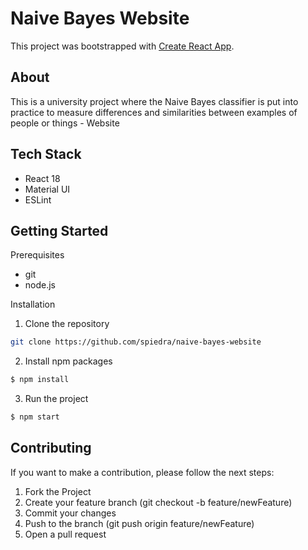 # Naive Bayes Website

This project was bootstrapped with [Create React App](https://github.com/facebook/create-react-app).

## About

This is a university project where the Naive Bayes classifier is put into practice to measure differences and similarities between examples of people or things - Website

## Tech Stack

- React 18
- Material UI
- ESLint

## Getting Started

Prerequisites

- git
- node.js

Installation

1. Clone the repository

```bash
git clone https://github.com/spiedra/naive-bayes-website
```

2. Install npm packages

```bash
$ npm install
```

3. Run the project

```bash
$ npm start
```

## Contributing

If you want to make a contribution, please follow the next steps:

1. Fork the Project
2. Create your feature branch (git checkout -b feature/newFeature)
3. Commit your changes
4. Push to the branch (git push origin feature/newFeature)
5. Open a pull request
